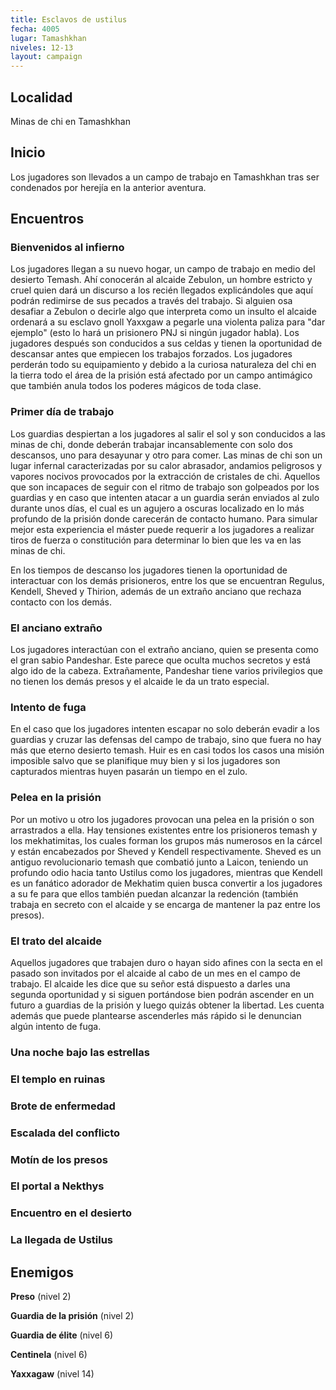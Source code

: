 ```yaml
---
title: Esclavos de ustilus
fecha: 4005
lugar: Tamashkhan
niveles: 12-13
layout: campaign
---
```


## Localidad

Minas de chi en Tamashkhan

## Inicio

Los jugadores son llevados a un campo de trabajo en Tamashkhan tras ser condenados por herejía en la anterior aventura.

## Encuentros

### Bienvenidos al infierno

Los jugadores llegan a su nuevo hogar, un campo de trabajo en medio del desierto Temash. Ahí conocerán al alcaide Zebulon, un hombre estricto y cruel quien dará un discurso a los recién llegados explicándoles que aquí podrán redimirse de sus pecados a través del trabajo. Si alguien osa desafiar a Zebulon o decirle algo que interpreta como un insulto el alcaide ordenará a su esclavo gnoll Yaxxgaw a pegarle una violenta paliza para "dar ejemplo" (esto lo hará un prisionero PNJ si ningún jugador habla). Los jugadores después son conducidos a sus celdas y tienen la oportunidad de descansar antes que empiecen los trabajos forzados. Los jugadores perderán todo su equipamiento y debido a la curiosa naturaleza del chi en la tierra todo el área de la prisión está afectado por un campo antimágico que también anula todos los poderes mágicos de toda clase.

### Primer día de trabajo

Los guardias despiertan a los jugadores al salir el sol y son conducidos a las minas de chi, donde deberán trabajar incansablemente con solo dos descansos, uno para desayunar y otro para comer. Las minas de chi son un lugar infernal caracterizadas por su calor abrasador, andamios peligrosos y vapores nocivos provocados por la extracción de cristales de chi. Aquellos que son incapaces de seguir con el ritmo de trabajo son golpeados por los guardias y en caso que intenten atacar a un guardia serán enviados al zulo durante unos días, el cual es un agujero a oscuras localizado en lo más profundo de la prisión donde carecerán de contacto humano. Para simular mejor esta experiencia el máster puede requerir a los jugadores a realizar tiros de fuerza o constitución para determinar lo bien que les va en las minas de chi.

En los tiempos de descanso los jugadores tienen la oportunidad de interactuar con los demás prisioneros, entre los que se encuentran Regulus, Kendell, Sheved y Thirion, además de un extraño anciano que rechaza contacto con los demás.

### El anciano extraño

Los jugadores interactúan con el extraño anciano, quien se presenta como el gran sabio Pandeshar. Este parece que oculta muchos secretos y está algo ido de la cabeza. Extrañamente, Pandeshar tiene varios privilegios que no tienen los demás presos y el alcaide le da un trato especial.

### Intento de fuga

En el caso que los jugadores intenten escapar no solo deberán evadir a los guardias y cruzar las defensas del campo de trabajo, sino que fuera no hay más que eterno desierto temash. Huir es en casi todos los casos una misión imposible salvo que se planifique muy bien y si los jugadores son capturados mientras huyen pasarán un tiempo en el zulo.

### Pelea en la prisión

Por un motivo u otro los jugadores provocan una pelea en la prisión o son arrastrados a ella. Hay tensiones existentes entre los prisioneros temash y los mekhatimitas, los cuales forman los grupos más numerosos en la cárcel y están encabezados por Sheved y Kendell respectivamente. Sheved es un antiguo revolucionario temash que combatió junto a Laicon, teniendo un profundo odio hacia tanto Ustilus como los jugadores, mientras que Kendell es un fanático adorador de Mekhatim quien busca convertir a los jugadores a su fe para que ellos también puedan alcanzar la redención (también trabaja en secreto con el alcaide y se encarga de mantener la paz entre los presos).

### El trato del alcaide

Aquellos jugadores que trabajen duro o hayan sido afines con la secta en el pasado son invitados por el alcaide al cabo de un mes en el campo de trabajo. El alcaide les dice que su señor está dispuesto a darles una segunda oportunidad y si siguen portándose bien podrán ascender en un futuro a guardias de la prisión y luego quizás obtener la libertad. Les cuenta además que puede plantearse ascenderles más rápido si le denuncian algún intento de fuga.

### Una noche bajo las estrellas



### El templo en ruinas



### Brote de enfermedad



### Escalada del conflicto



### Motín de los presos



### El portal a Nekthys



### Encuentro en el desierto



### La llegada de Ustilus



## Enemigos

**Preso** (nivel 2)

**Guardia de la prisión** (nivel 2)

**Guardia de élite** (nivel 6)

**Centinela** (nivel 6)

**Yaxxagaw** (nivel 14)